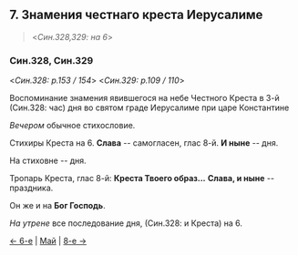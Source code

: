 
## 7. Знамения честнаго креста Иерусалиме

> <*Син.328,329: на 6*>

### Син.328, Син.329

<*Син.328: p.153 / 154*>
<*Син.329: p.109 / 110*>

Воспоминание знамения явившегося на небе Честного Креста в 3-й (Син.328: час) дня во святом граде Иерусалиме при царе Константине

*Вечером* обычное стихословие. 

Стихиры Креста на 6. 
**Слава** -- самогласен, глас 8-й. 
**И ныне** -- дня.

На стиховне -- дня.

Тропарь Креста, глас 8-й: **Креста Твоего образ...**
**Слава, и ныне** -- праздника. 

Он же и на **Бог Господь**.

*На утрене* все последование дня, (Син.328: и Креста) на 6. 

[← 6-е](05_06_SAB.ru.md) | [Май](README.md#7-й) | [8-е →](05_08_SAB.ru.md)
